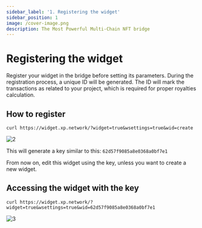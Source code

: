 ```yaml
---
sidebar_label: '1. Registering the widget'
sidebar_position: 1
image: /cover-image.png
description: The Most Powerful Multi-Chain NFT bridge
---
```


# Registering the widget

Register your widget in the bridge before setting its parameters. During the registration process, a unique ID will be generated. The ID will mark the transactions as related to your project, which is required for proper royalties calculation.

## How to register
```
curl https://widget.xp.network/?widget=true&wsettings=true&wid=create
```
![2](/img/widget2/2.png)


This will generate a key similar to this: `62d57f9085a8e0368a0bf7e1`

From now on, edit this widget using the key, unless you want to create a new widget.

## Accessing the widget with the key

```
curl https://widget.xp.network/?widget=true&wsettings=true&wid=62d57f9085a8e0368a0bf7e1
```
![3](/img/widget2/3.png)